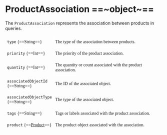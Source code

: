 # ProductAssociation ==~object~==

The `ProductAssociation` represents the association between products in queries.

<style type="text/css">
.tg  {border:none;border-collapse:collapse;border-spacing:0;}
.tg td{border-color:white;border-style:solid;border-width:1px;font-family:Circular Std;font-size:14px;
  overflow:hidden;padding:10px 5px;word-break:normal;}
.tg th{border-color:white;border-style:solid;border-width:1px;font-family:Circular Std;font-size:14px;
  font-weight:normal;overflow:hidden;padding:10px 5px;word-break:normal;}
.tg .tg-0lax{border-color:#ffffff;text-align:left;vertical-align:top}
.tg .tg-0pky:nth-child(1),
.tg .tg-0lax:nth-child(1) {width: 30%;}
.tg .tg-0pky:nth-child(2),
.tg .tg-0lax:nth-child(2) {width: 70%;}
</style>
<table class="tg">
<tbody>
<tr>
    <td class="tg-0pky"><code>type</code> {==String==}</td>
    <td class="tg-0pky">The type of the association between products.</td>
</tr>
<tr>
    <td class="tg-0pky"><code>priority</code> {==Int==}</td>
    <td class="tg-0pky">The priority of the product association.</td>
</tr>
<tr>
    <td class="tg-0pky"><code>quantity</code> {==Int==}</td>
    <td class="tg-0pky">The quantity or count associated with the product association.</td>
</tr>
<tr>
    <td class="tg-0pky"><code>associatedObjectId</code> {==String==}</td>
    <td class="tg-0pky">The ID of the associated object.</td>
</tr>
<tr>
    <td class="tg-0pky"><code>associatedObjectType</code> {==String==}</td>
    <td class="tg-0pky">The type of the associated object.</td>
</tr>
<tr>
    <td class="tg-0pky"><code>tags</code> {==String==}</td>
    <td class="tg-0pky">Tags or labels associated with the product association.</td>
</tr>
<tr>
    <td class="tg-0pky"><code>product</code> {==<a href="../../01-ProductType">Product</a>==}</td>
    <td class="tg-0pky">The product object associated with the association.</td>
</tr>
</tbody>
</table>

